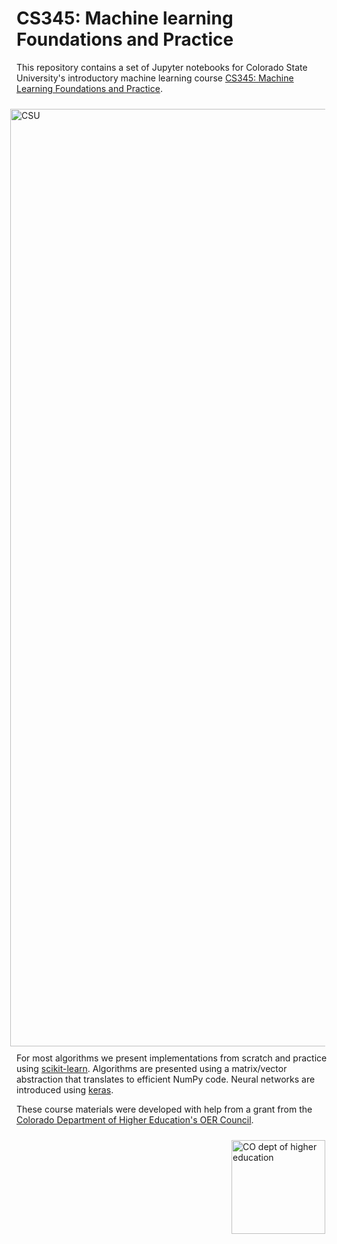 
# CS345: Machine learning Foundations and Practice

This repository contains a set of Jupyter notebooks for Colorado State University's introductory machine learning course [CS345: Machine Learning Foundations and Practice](https://www.cs.colostate.edu/~cs345/).

<img style="padding: 10px; float:right;" alt="CSU" src="https://static.colostate.edu/logo/reslogo-v2/assets/img/csu-responsive-symbol.min.svg" width="1500">


For most algorithms we present implementations from scratch and practice using  [scikit-learn](https://scikit-learn.org/).
Algorithms are presented using a matrix/vector abstraction that translates to efficient NumPy code.
Neural networks are introduced using [keras](https://keras.io/).


These course materials were developed with help from a grant from the [Colorado Department of Higher Education's OER Council](http://masterplan.highered.colorado.gov/oer-in-colorado/).

<img style="padding: 10px; float:right;" alt="CO dept of higher education" src="http://masterplan.highered.colorado.gov/wp-content/uploads/2019/06/co_cdhe__dept_rgb.png" width="150">


